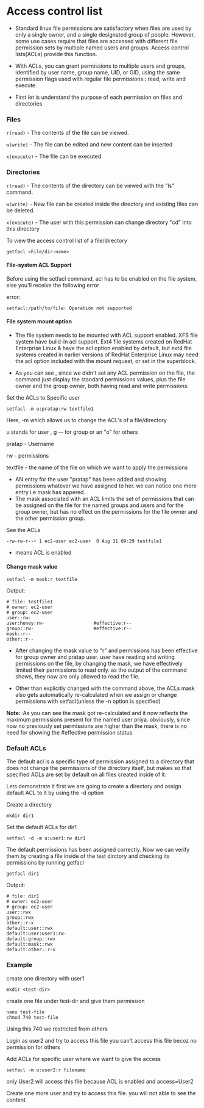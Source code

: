 # Access control list

- Standard linux file permissions are satisfactory when files are used by only a single owner, and a single designated group of people. However, some use cases require that files are accessed with different file permission sets by multiple named users and groups. Access control lists(ACLs) provide this function.

- With ACLs, you can grant permissions to multiple users and groups, identified by user name, group name, UID, or GID, using the same permission flags used with regular file permissions:: read, write and execute.

- First let is understand the purpose of each permission on files and directories

### Files
`r(read)` - The contents of the file can be viewed.

`w(write)` - The file can be edited and new content can be inserted

`x(execute)` - The file can be executed

### Directories

`r(read)` - The contents of the directory can be viewed with the "ls" command.

`w(write)` - New file can be created inside the directory and existing files can be deleted.

`x(execute)` - The user with this permission can change directory "cd" into this directory

To view the access control list of a file/directory
```
getfacl <File/dir-name>
```

#### File-system ACL Support
Before using the setfacl command, acl has to be enabled on the file system, else you'll receive the following error

error:
```
setfacl:/path/to/file: Operation not supported
```

#### File system mount option

- The file system needs to be mounted with ACL support enabled. XFS file system have build-in acl support. Ext4 file systems created on RedHat Enterprise Linux & have the acl option enabled by default, but ext4 file systems created in earlier versions of RedHat Enterprise Linux may need the acl option included with the mount request, or set in the superblock.


- As you can see , since we didn't set any ACL permission on the file, the command just display the standard permissions values, plus the file owner and the group owner, both having read and write permissions.

Set the ACLs to Specific user

```
setfacl -m u:pratap:rw textfile1
```
Here, -m which allows us to change the ACL's of a file/directory

u stands for user , g -- for group or an "o" for others

pratap - Username

rw - permissions

textfile - the name of the file on which we want to apply the permissions

- AN entry for the user "pratap" has been added and showing permissions whatever we have assigned  to her. we can notice one more entry i.e mask has appered.
- The mask associated with an ACL limits the set of permissions that can be assigned on the file for the named groups and users and for the group owner, but has no effect on the permissions for the file owner and the other permission group.

See the ACLs
```
-rw-rw-r--+ 1 ec2-user ec2-user  0 Aug 31 09:29 testfile1
```
+ means ACL is enabled

 #### Change mask value
  ```
  setfacl -m mask:r textfile
  ```
Output:
```
# file: testfile1
# owner: ec2-user
# group: ec2-user
user::rw-
user:honey:rw-                  #effective:r--
group::rw-                      #effective:r--
mask::r--
other::r--
```

- After changing the mask value to "r" and permissions has been effective for group owner and pratap user. user have reading and writing permissions on the file, by changing the mask, we have effectively limited their permissions to read only. as the output of the command shows, they now are only allowed to read the file.


- Other than explicitly changed with the command above, the ACLs mask also gets automatically re-calculated when we assign or change permissions with setfacl(unless the -n option is specified)


**Note:**-As you can see the mask got re-calculated and it now reflects the maximum permissions present for the named user priya. obviously, since now no previously set permissions are higher than the mask, there is no need for showing the #effective permission status

### Default ACLs

The default acl is a specific type of permission assigned to a directory  that does not change the permissions of the directory itself, but makes so that specified ACLs are set by default on all files created inside of it.

Lets demonstrate it first we are going to create a directory and assign default ACL to it by using the -d option

Create a directory
```
mkdir dir1
```
Set the default ACLs for dir1
```
setfacl -d -m u:user1:rw dir1
```
The default permissions has been assigned correctly. Now we can verify them by creating a file inside of the test dirctory and checking its permissions by running getfacl
```
getfacl dir1
```
Output:
```
# file: dir1
# owner: ec2-user
# group: ec2-user
user::rwx
group::rwx
other::r-x
default:user::rwx
default:user:user1:rw-
default:group::rwx
default:mask::rwx
default:other::r-x
```
### Example

create one directory with user1 
```
mkdir <test-dir>
```
create one file under test-dir and give them permission
```
nano test-file
chmod 740 test-file
```
Using this 740 we restricted from others

Login as user2 and try to access this file you can't access this file becoz no permission for others

Add ACLs for specific user where we want to give the access
```
setfacl -m u:user2:r filename
```
only User2 will access this file because ACL is enabled and access=User2

Create one more user and try to access this file. you will not able to see the content
